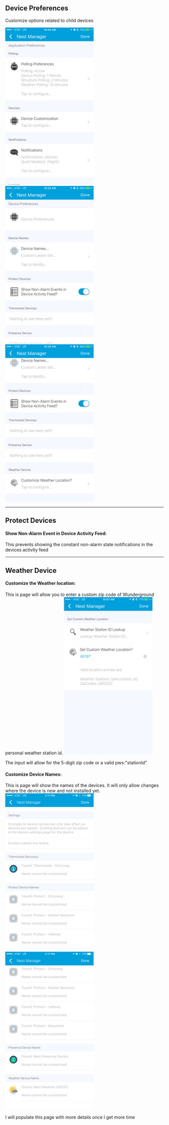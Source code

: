 ## Device Preferences
Customize options related to child devices  

<img src="https://raw.githubusercontent.com/tonesto7/nest-manager/master/Images/Screenshots/App/prefs_page_1.png" width="281" height="500"><img src="https://raw.githubusercontent.com/tonesto7/nest-manager/master/Images/Screenshots/App/dev_cust_page_1.png" width="281" height="500"><img src="https://raw.githubusercontent.com/tonesto7/nest-manager/master/Images/Screenshots/App/dev_cust_page_2.png" width="281" height="500">

----------
## Protect Devices

#### Show Non-Alarm Event in Device Activity Feed:
This prevents showing the constant non-alarm state notifications in the devices activity feed

----------
## Weather Device

#### Customize the Weather location:

This is page will allow you to enter a custom zip code of Wunderground personal weather station id.
<img src="https://raw.githubusercontent.com/tonesto7/nest-manager/master/Images/Screenshots/App/weather_cust_page.png" width="281" height="500">

The input will allow for the 5-digit zip code or a valid pws:"stationId"

#### Customize Device Names:

This is page will show the names of the devices. 
It will only allow changes where the device is new and not installed yet. 
<img src="https://raw.githubusercontent.com/tonesto7/nest-manager/master/Images/Screenshots/App/cust_name_page.png" width="281" height="500"><img src="https://raw.githubusercontent.com/tonesto7/nest-manager/master/Images/Screenshots/App/cust_name_page2.png" width="281" height="500">



I will populate this page with more details once I get more time
